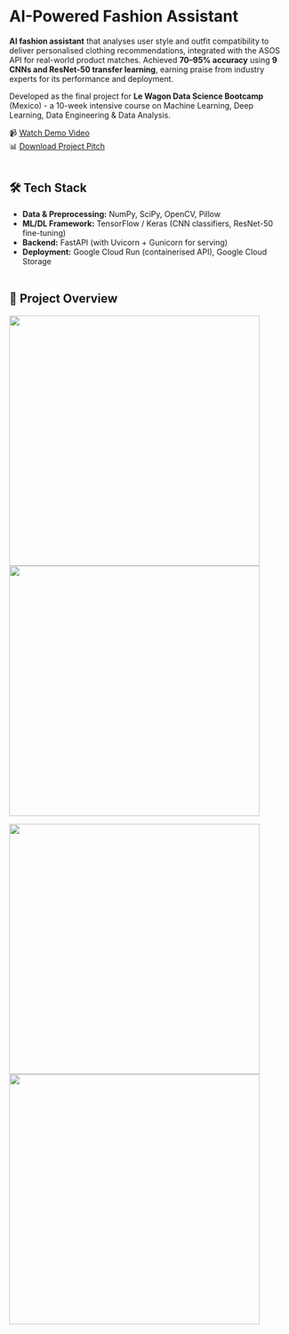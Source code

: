 # AI-Powered Fashion Assistant  

**AI fashion assistant** that analyses user style and outfit compatibility to deliver personalised clothing recommendations, integrated with the ASOS API for real-world product matches. Achieved **70–95% accuracy** using **9 CNNs and ResNet-50 transfer learning**, earning praise from industry experts for its performance and deployment.

Developed as the final project for **Le Wagon Data Science Bootcamp** (Mexico) - a 10-week intensive course on Machine Learning, Deep Learning, Data Engineering & Data Analysis.

📹 [Watch Demo Video](https://www.loom.com/share/4fbded85106a440c8c09a362d5ad8b6a?sid=b030989c-7d57-43de-9b90-448d6306d096)<br>
📊 [Download Project Pitch](https://github.com/user-attachments/files/22289072/Le.Wagon.pitch.pdf)<br><br>

## 🛠 Tech Stack  

- **Data & Preprocessing:** NumPy, SciPy, OpenCV, Pillow  
- **ML/DL Framework:** TensorFlow / Keras (CNN classifiers, ResNet-50 fine-tuning)  
- **Backend:** FastAPI (with Uvicorn + Gunicorn for serving)  
- **Deployment:** Google Cloud Run (containerised API), Google Cloud Storage<br><br>  

## 📝 Project Overview  

<p float="left">
  <img src="https://github.com/user-attachments/assets/774d07dc-61f4-4064-9f59-f65823a14ac4" width="450" />
  <img src="https://github.com/user-attachments/assets/93edf0cd-531a-4271-97f2-bd43b905b721" width="450" />
</p>
<p float="left">
  <img src="https://github.com/user-attachments/assets/0faf9c14-2c22-4382-81e5-50c226333d48" width="450" />
  <img src="https://github.com/user-attachments/assets/3dcc7e1c-edde-4b50-8a31-3c8fc0964c04" width="450" />
</p>
